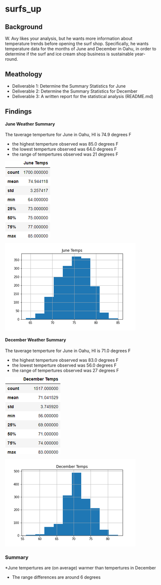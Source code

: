 # surfs_up
## Background
W. Avy likes your analysis, but he wants more information about temperature trends before opening the surf shop. Specifically, he wants temperature data for the months of June and December in Oahu, in order to determine if the surf and ice cream shop business is sustainable year-round.

## Meathology
* Deliverable 1: Determine the Summary Statistics for June
* Deliverable 2: Determine the Summary Statistics for December
* Deliverable 3: A written report for the statistical analysis (README.md)

## Findings


#### June Weather Summary
The taverage temperture for June in Oahu, HI is 74.9 degrees F <br>
- the highest temperture observed was 85.0 degrees F
- the lowest temperture observed was 64.0 degrees F
- the range of tempertures observed was 21 degrees F 

![june_temp_summary_stats](./Images/june_temp_summary_stats.png)

![june_temp_hist](./Images/June_temps_hist.png)

#### December Weather Summary
The taverage temperture for June in Oahu, HI is 71.0 degrees F <br>
- the highest temperture observed was 83.0 degrees F
- the lowest temperture observed was 56.0 degrees F
- the range of tempertures observed was 27 degrees F

![dec_temp_summary_stats](./Images/dec_temp_summary_stats.png)

![dec_temp_hist](./Images/December_temps_hist.png)

### Summary
*June tempertures are (on average) warmer than tempertures in December
* The range differences are around 6 degrees 



